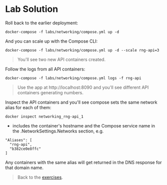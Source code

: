 # Lab Solution

Roll back to the earlier deployment:

```
docker-compose -f labs/networking/compose.yml up -d
```

And you can scale up with the Compose CLI:

```
docker-compose -f labs/networking/compose.yml up -d --scale rng-api=3
```

> You'll see two new API containers created.

Follow the logs from all API containers:

```
docker-compose -f labs/networking/compose.yml logs -f rng-api
```

> Use the app at http://localhost:8090 and you'll see different API containers generating numbers.

Inspect the API containers and you'll see compose sets the same network alias for each of them:

```
docker inspect networking_rng-api_1
```

- includes the container's hostname and the Compose service name in the .NetworkSettings.Networks section, e.g.

```
"Aliases": [
  "rng-api",
  "b382ce0e8ffc"
]
```

Any containers with the same alias will get returned in the DNS response for that domain name.


> Back to the [exercises](README.md).